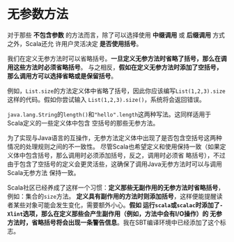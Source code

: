 无参数方法
===================================================================================
对于那些 **不包含参数** 的方法而言，除了可以选择使用 **中缀调用** 或 **后缀调用** 方式之外，Scala还允
许用户灵活决定 **是否使用括号**。

我们在定义无参方法时可以省略括号。**一旦定义无参方法时省略了括号，那么在调用这些方法时必须省略括号**。
与之相反，**假如在定义无参方法时添加了空括号，那么调用方可以选择省略或是保留括号**。

例如，`List.size`的方法定义体中省略了括号，因此你应该编写`List(1,2,3).size`这样的代码。假如你尝试输入
`List(1,2,3).size()`，系统将会返回错误。

`java.lang.String`的`length()`和`"hello".length`这两种写法。这同样适用于Scala定义的一些定义体中包含
空括号的那些无参方法。

为了实现与Java语言的互操作，无参方法定义体中出现了是否包含空括号这两种情况的处理规则之间的不一致性。
尽管Scala也希望定义和使用保持一致（如果定义体中包含括号，那么调用时必须添加括号，反之，调用时必须省
略括号），不过由于包含了空括号的定义会更灵活些，这确保了调用Java无参方法时可以与调用Scala无参方法
保持一致。

Scala社区已经养成了这样一个习惯：**定义那些无副作用的无参方法时省略括号**，例如：集合的`size`方法。
**定义具有副作用的方法时则添加括号**，这样便能提醒读者某些对象可能会发生变化，需要额外小心。**假如
运行`scala`或`scalac`时添加了`-Xlint`选项，那么在定义那些会产生副作用（例如，方法中会有I/O操作）的
无参方法时，省略括号将会出现一条警告信息**。我在SBT编译环境中已经添加了这个标志。

